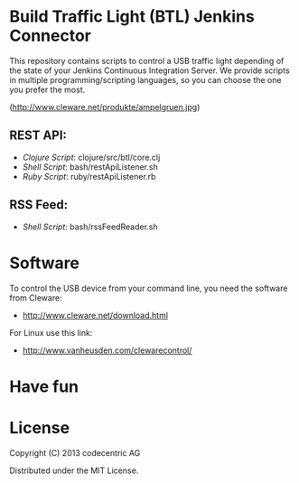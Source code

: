 # Build Traffic Light (BTL) Jenkins Connector

This repository contains scripts to control a USB traffic light depending
of the state of your Jenkins Continuous Integration Server. We provide
scripts in multiple programming/scripting languages, so you can choose the 
one you prefer the most. 

(http://www.cleware.net/produkte/ampelgruen.jpg)


## REST API:

 - *Clojure Script*:  clojure/src/btl/core.clj
 - *Shell Script*:    bash/restApiListener.sh
 - *Ruby Script*:     ruby/restApiListener.rb


## RSS Feed:

 - *Shell Script*: bash/rssFeedReader.sh


# Software

To control the USB device from your command line, you need the software from Cleware:
 - http://www.cleware.net/download.html

For Linux use this link:
 - http://www.vanheusden.com/clewarecontrol/


# Have fun


# License

Copyright (C) 2013 codecentric AG

Distributed under the MIT License.
